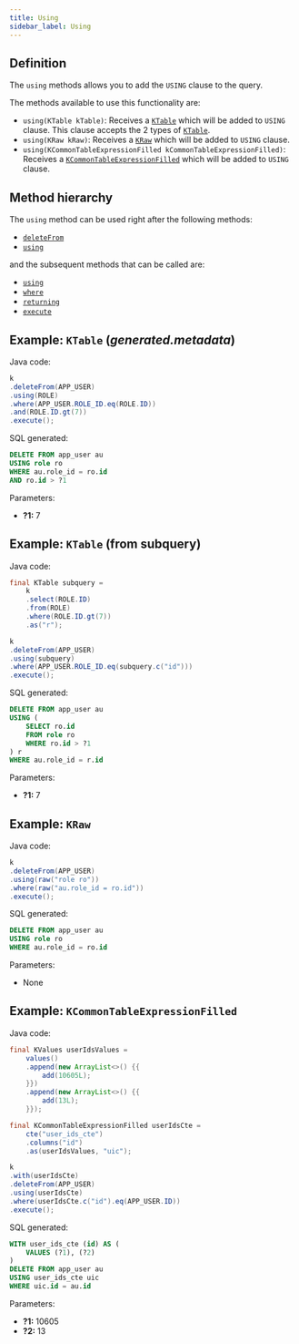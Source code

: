 ```yaml
---
title: Using
sidebar_label: Using
---
```


## Definition

The `using` methods allows you to add the `USING` clause to the query.

The methods available to use this functionality are:

- `using(KTable kTable)`: Receives a [`KTable`](/docs/misc/ktable) which will be added to `USING` clause. This clause accepts the 2 types of [`KTable`](/docs/misc/ktable).
- `using(KRaw kRaw)`: Receives a [`KRaw`](/docs/misc/select-list-values#7-kraw) which will be added to `USING` clause.
- `using(KCommonTableExpressionFilled kCommonTableExpressionFilled)`: Receives a [`KCommonTableExpressionFilled`](/docs/misc/cte) which will be added to `USING` clause.

## Method hierarchy

The `using` method can be used right after the following methods:

- [`deleteFrom`](/docs/delete-statement/delete-from/)
- [`using`](/docs/delete-statement/using/)

and the subsequent methods that can be called are:

- [`using`](/docs/delete-statement/using/)
- [`where`](/docs/delete-statement/where/)
- [`returning`](/docs/delete-statement/returning)
- [`execute`](/docs/select-statement/select/)

## Example: `KTable` (_generated.metadata_)

Java code:

```java
k
.deleteFrom(APP_USER)
.using(ROLE)
.where(APP_USER.ROLE_ID.eq(ROLE.ID))
.and(ROLE.ID.gt(7))
.execute();
```

SQL generated:

```sql
DELETE FROM app_user au
USING role ro
WHERE au.role_id = ro.id
AND ro.id > ?1
```

Parameters:

- **?1:** 7

## Example: `KTable` (from subquery)

Java code:

```java
final KTable subquery =
    k
    .select(ROLE.ID)
    .from(ROLE)
    .where(ROLE.ID.gt(7))
    .as("r");

k
.deleteFrom(APP_USER)
.using(subquery)
.where(APP_USER.ROLE_ID.eq(subquery.c("id")))
.execute();
```

SQL generated:

```sql
DELETE FROM app_user au
USING (
    SELECT ro.id
    FROM role ro
    WHERE ro.id > ?1
) r
WHERE au.role_id = r.id
```

Parameters:

- **?1:** 7

## Example: `KRaw`

Java code:

```java
k
.deleteFrom(APP_USER)
.using(raw("role ro"))
.where(raw("au.role_id = ro.id"))
.execute();
```

SQL generated:

```sql
DELETE FROM app_user au
USING role ro
WHERE au.role_id = ro.id
```

Parameters:

- None

## Example: `KCommonTableExpressionFilled`

Java code:

```java
final KValues userIdsValues =
    values()
    .append(new ArrayList<>() {{
        add(10605L);
    }})
    .append(new ArrayList<>() {{
        add(13L);
    }});

final KCommonTableExpressionFilled userIdsCte =
    cte("user_ids_cte")
    .columns("id")
    .as(userIdsValues, "uic");

k
.with(userIdsCte)
.deleteFrom(APP_USER)
.using(userIdsCte)
.where(userIdsCte.c("id").eq(APP_USER.ID))
.execute();
```

SQL generated:

```sql
WITH user_ids_cte (id) AS (
    VALUES (?1), (?2)
) 
DELETE FROM app_user au
USING user_ids_cte uic
WHERE uic.id = au.id
```

Parameters:

- **?1:** 10605
- **?2:** 13